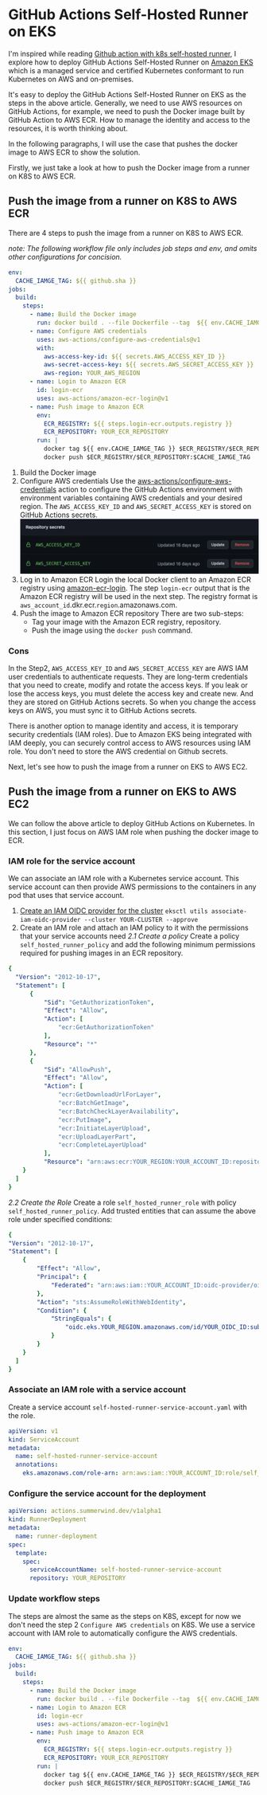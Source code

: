 # GitHub Actions Self-Hosted Runner on EKS
I'm inspired while reading [Github action with k8s self-hosted runner](https://medium.com/geekculture/github-actions-self-hosted-runner-on-kubernetes-55d077520a31), I explore how to deploy GitHub Actions Self-Hosted Runner on [Amazon EKS](https://aws.amazon.com/eks/) which is a managed service and certified Kubernetes conformant to run Kubernetes on AWS and on-premises.

It's easy to deploy the GitHub Actions Self-Hosted Runner on EKS as the steps in the above article. Generally, we need to use AWS resources on GitHub Actions, for example, we need to push the Docker image built by GitHub Action to AWS ECR. How to manage the identity and access to the resources, it is worth thinking about. 

In the following paragraphs, I will use the case that pushes the docker image to AWS ECR to show the solution.

Firstly, we just take a look at how to push the Docker image from a runner on K8S to AWS ECR.

## Push the image from a runner on K8S to AWS ECR
There are 4 steps to push the image from a runner on K8S to AWS ECR.

*note: The following workflow file only includes job steps and env, and omits other configurations for concision.*
```YAML
env:
  CACHE_IAMGE_TAG: ${{ github.sha }}
jobs:
  build:
    steps:
      - name: Build the Docker image
        run: docker build . --file Dockerfile --tag  ${{ env.CACHE_IAMGE_TAG }} 
      - name: Configure AWS credentials
        uses: aws-actions/configure-aws-credentials@v1
        with:
          aws-access-key-id: ${{ secrets.AWS_ACCESS_KEY_ID }}
          aws-secret-access-key: ${{ secrets.AWS_SECRET_ACCESS_KEY }}
          aws-region: YOUR_AWS_REGION
      - name: Login to Amazon ECR
        id: login-ecr
        uses: aws-actions/amazon-ecr-login@v1
      - name: Push image to Amazon ECR
        env:
          ECR_REGISTRY: ${{ steps.login-ecr.outputs.registry }}
          ECR_REPOSITORY: YOUR_ECR_REPOSITORY
        run: |
          docker tag ${{ env.CACHE_IAMGE_TAG }} $ECR_REGISTRY/$ECR_REPOSITORY:$CACHE_IAMGE_TAG
          docker push $ECR_REGISTRY/$ECR_REPOSITORY:$CACHE_IAMGE_TAG
```
1. Build the Docker image
2. Configure AWS credentials
Use the [aws-actions/configure-aws-credentials](https://github.com/aws-actions/configure-aws-credentials) action to configure the GitHub Actions environment with environment variables containing AWS credentials and your desired region.
The `AWS_ACCESS_KEY_ID` and `AWS_SECRET_ACCESS_KEY` is stored on GitHub Actions secrets.
![GitHub Actions secrets Demo](/assets/images/secretsDemo.png)
3. Log in to Amazon ECR
   Login the local Docker client to an Amazon ECR registry using [amazon-ecr-login](https://github.com/aws-actions/amazon-ecr-login).
  The step `login-ecr` output that is the Amazon ECR registry will be used in the next step. The registry format is `aws_account_id`.dkr.ecr.`region`.amazonaws.com. 
4. Push the image to Amazon ECR repository
  There are two sub-steps:
    * Tag your image with the Amazon ECR registry, repository.
    * Push the image using the `docker push` command.

### Cons
In the Step2, `AWS_ACCESS_KEY_ID` and `AWS_SECRET_ACCESS_KEY` are AWS IAM user credentials to authenticate requests. They are long-term credentials that you need to create, modify and rotate the access keys. If you leak or lose the access keys, you must delete the access key and create new. 
And they are stored on GitHub Actions secrets. So when you change the access keys on AWS, you must sync it to GitHub Actions secrets. 

There is another option to manage identity and access, it is temporary security credentials (IAM roles).
Due to Amazon EKS being integrated with IAM deeply, you can securely control access to AWS resources using IAM role. You don't need to store the AWS credential on Github secrets. 

Next, let's see how to push the image from a runner on EKS to AWS EC2.

## Push the image from a runner on EKS to AWS EC2
We can follow the above article to deploy GitHub Actions on Kubernetes. In this section, I just focus on AWS IAM role when pushing the docker image to ECR.

### IAM role for the service account
We can associate an IAM role with a Kubernetes service account. This service account can then provide AWS permissions to the containers in any pod that uses that service account.
1. [Create an IAM OIDC provider for the cluster](https://docs.aws.amazon.com/eks/latest/userguide/enable-iam-roles-for-service-accounts.html)
  `eksctl utils associate-iam-oidc-provider --cluster YOUR-CLUSTER --approve`
2. Create an IAM role and attach an IAM policy to it with the permissions that your service accounts need
  *2.1 Create a policy*
  Create a policy `self_hosted_runner_policy` and add the following minimum permissions required for pushing images in an ECR repository.

```YAML
{
  "Version": "2012-10-17",
  "Statement": [
      {
          "Sid": "GetAuthorizationToken",
          "Effect": "Allow",
          "Action": [
              "ecr:GetAuthorizationToken"
          ],
          "Resource": "*"
      },
      {
          "Sid": "AllowPush",
          "Effect": "Allow",
          "Action": [
              "ecr:GetDownloadUrlForLayer",
              "ecr:BatchGetImage",
              "ecr:BatchCheckLayerAvailability",
              "ecr:PutImage",
              "ecr:InitiateLayerUpload",
              "ecr:UploadLayerPart",
              "ecr:CompleteLayerUpload"
          ],
          "Resource": "arn:aws:ecr:YOUR_REGION:YOUR_ACCOUNT_ID:repository/YOUR_ECR_REPOSITORY"
    }
  ]
}
``` 
  
  *2.2 Create the Role*
    Create a role `self_hosted_runner_role` with policy `self_hosted_runner_policy`.
    Add trusted entities that can assume the above role under specified conditions:

```YAML
{
"Version": "2012-10-17",
"Statement": [
    {
        "Effect": "Allow",
        "Principal": {
            "Federated": "arn:aws:iam::YOUR_ACCOUNT_ID:oidc-provider/oidc.eks.YOUR_REGION.amazonaws.com/id/YOUR_OIDC_PROVIDER_ID"
        },
        "Action": "sts:AssumeRoleWithWebIdentity",
        "Condition": {
            "StringEquals": {
                "oidc.eks.YOUR_REGION.amazonaws.com/id/YOUR_OIDC_ID:sub": "system:serviceaccount:YOUR_NAMESPACE:YOUR_SERVICE_ACCOUNT"
            }
        }
    }
  ]
}
```

### Associate an IAM role with a service account
  Create a service account `self-hosted-runner-service-account.yaml` with the role.
```YAML
apiVersion: v1
kind: ServiceAccount
metadata:
  name: self-hosted-runner-service-account
  annotations:
    eks.amazonaws.com/role-arn: arn:aws:iam::YOUR_ACCOUNT_ID:role/self_hosted_runner_role
```
### Configure the service account for the deployment
```YAML
apiVersion: actions.summerwind.dev/v1alpha1
kind: RunnerDeployment
metadata:
  name: runner-deployment
spec:
  template:
    spec:
      serviceAccountName: self-hosted-runner-service-account
      repository: YOUR_REPOSITORY
```
### Update workflow steps
The steps are almost the same as the steps on K8S, except for now we don't need the step 2 `Configure AWS credentials` on K8S. We use a service account with IAM role to automatically configure the AWS credentials.
```YAML
env:
  CACHE_IAMGE_TAG: ${{ github.sha }}
jobs:
  build:
    steps:
      - name: Build the Docker image
        run: docker build . --file Dockerfile --tag  ${{ env.CACHE_IAMGE_TAG }} 
      - name: Login to Amazon ECR
        id: login-ecr
        uses: aws-actions/amazon-ecr-login@v1
      - name: Push image to Amazon ECR
        env:
          ECR_REGISTRY: ${{ steps.login-ecr.outputs.registry }}
          ECR_REPOSITORY: YOUR_ECR_REPOSITORY
        run: |
          docker tag ${{ env.CACHE_IAMGE_TAG }} $ECR_REGISTRY/$ECR_REPOSITORY:$CACHE_IAMGE_TAG
          docker push $ECR_REGISTRY/$ECR_REPOSITORY:$CACHE_IAMGE_TAG
```
